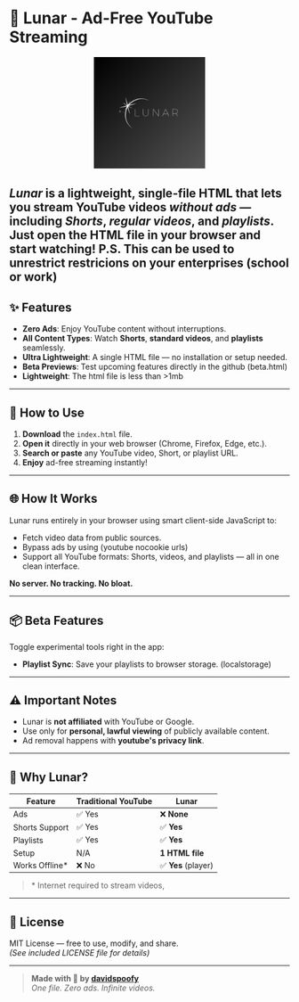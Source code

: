 # 🌙 Lunar - Ad-Free YouTube Streaming

<div align="center">
  <img src="https://raw.githubusercontent.com/davidspoofy/assets/refs/heads/main/unar.png" alt="Lunar Logo" width="200"/>
</div>

*Lunar* is a lightweight, single-file HTML that lets you stream YouTube videos *without ads* — including *Shorts*, *regular videos*, and *playlists*. Just open the HTML file in your browser and start watching!
P.S. This can be used to unrestrict restricions on your enterprises (school or work)
---

## ✨ Features

- **Zero Ads**: Enjoy YouTube content without interruptions.
- **All Content Types**: Watch **Shorts**, **standard videos**, and **playlists** seamlessly.
- **Ultra Lightweight**: A single HTML file — no installation or setup needed.
- **Beta Previews**: Test upcoming features directly in the github (beta.html)
- **Lightweight**: The html file is less than >1mb

---

## 🚀 How to Use

1. **Download** the `index.html` file.
2. **Open it** directly in your web browser (Chrome, Firefox, Edge, etc.).
3. **Search or paste** any YouTube video, Short, or playlist URL.
4. **Enjoy** ad-free streaming instantly!
---

## 🌐 How It Works

Lunar runs entirely in your browser using smart client-side JavaScript to:
- Fetch video data from public sources.
- Bypass ads by using (youtube nocookie urls)
- Support all YouTube formats: Shorts, videos, and playlists — all in one clean interface.

**No server. No tracking. No bloat.**

---

## 📦 Beta Features

Toggle experimental tools right in the app:
- **Playlist Sync**: Save your playlists to browser storage. (localstorage)

---

## ⚠️ Important Notes

- Lunar is **not affiliated** with YouTube or Google.
- Use only for **personal, lawful viewing** of publicly available content.
- Ad removal happens with **youtube's privacy link**.

---

## 🌟 Why Lunar?

| Feature          | Traditional YouTube | Lunar               |
|------------------|---------------------|---------------------|
| Ads              | ✅ Yes              | ❌ **None**         |
| Shorts Support   | ✅ Yes              | ✅ **Yes**          |
| Playlists        | ✅ Yes              | ✅ **Yes**          |
| Setup            | N/A                 | **1 HTML file**     |
| Works Offline*   | ❌ No               | ✅ **Yes** (player) |

> \* Internet required to stream videos,

---

## 📜 License

MIT License — free to use, modify, and share.  
*(See included LICENSE file for details)*

---

> **Made with 🌙 by [davidspoofy](https://github.com/davidspoofy)**  
> *One file. Zero ads. Infinite videos.*
